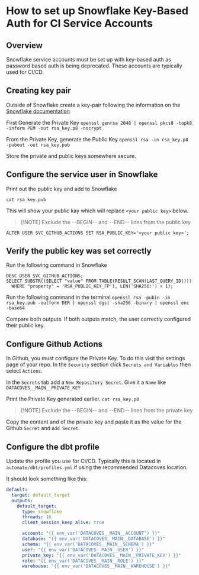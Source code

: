 # How to set up Snowflake Key-Based Auth for CI Service Accounts

## Overview

Snowflake service accounts must be set up with key-based auth as password based auth is being deprecated. These accounts are typically used for CI/CD.

## Creating key pair

Outside of Snowflake create a key-pair following the information on the [Snowflake documentation](https://docs.snowflake.com/en/user-guide/key-pair-auth)

First Generate the Private Key
`openssl genrsa 2048 | openssl pkcs8 -topk8 -inform PEM -out rsa_key.p8 -nocrypt`

From the Private Key, generate the Public Key
`openssl rsa -in rsa_key.p8 -pubout -out rsa_key.pub`

Store the private and public keys somewhere secure.

## Configure the service user in Snowflake

Print out the public key and add to Snowflake

`cat rsa_key.pub`

This will show your public kay which will replace `<your public key>` below.

>[!NOTE] Exclude the --BEGIN-- and --END-- lines from the public key

`ALTER USER SVC_GITHUB_ACTIONS SET RSA_PUBLIC_KEY='<your public key>';`

## Verify the public key was set correctly

Run the following command in Snowflake
```
DESC USER SVC_GITHUB_ACTIONS;
SELECT SUBSTR((SELECT "value" FROM TABLE(RESULT_SCAN(LAST_QUERY_ID()))
  WHERE "property" = 'RSA_PUBLIC_KEY_FP'), LEN('SHA256:') + 1);
```

Run the following command in the terminal
`openssl rsa -pubin -in rsa_key.pub -outform DER | openssl dgst -sha256 -binary | openssl enc -base64`

Compare both outputs. If both outputs match, the user correctly configured their public key.

## Configure Github Actions

In Github, you must configure the Private Key. To do this visit the settings page of your repo. In the `Security` section click `Secrets and Variables` then select `Actions`.

In the  `Secrets` tab add a `New Repository Secret`.
Give it a `Name` like `DATACOVES__MAIN__PRIVATE_KEY`

Print the Private Key generated earlier.
`cat rsa_key.p8`
 
>[!NOTE] Exclude the --BEGIN-- and --END-- lines from the private key

Copy the content and of the private key and paste it as the value for the Github `Secret` and `Add Secret`.
 
## Configure the dbt profile

Update the profile you use for CI/CD. Typically this is located in `automate/dbt/profiles.yml` if using the recommended Datacoves location.

It should look something like this:

```yaml
default:
  target: default_target
  outputs:
    default_target:
      type: snowflake
      threads: 16
      client_session_keep_alive: true

      account: "{{ env_var('DATACOVES__MAIN__ACCOUNT') }}"
      database: "{{ env_var('DATACOVES__MAIN__DATABASE') }}"
      schema: "{{ env_var('DATACOVES__MAIN__SCHEMA') }}"
      user: "{{ env_var('DATACOVES__MAIN__USER') }}"
      private_key: "{{ env_var('DATACOVES__MAIN__PRIVATE_KEY') }}"
      role: "{{ env_var('DATACOVES__MAIN__ROLE') }}"
      warehouse: "{{ env_var('DATACOVES__MAIN__WAREHOUSE') }}"
```  